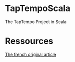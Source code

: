 # TapTempoScala
The TapTempo Project in Scala

# Ressources

[The french original article](https://linuxfr.org/users/mzf/journaux/un-tap-tempo-en-ligne-de-commande)
